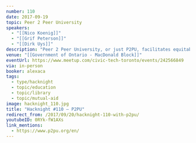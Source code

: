 ```yaml
---
number: 110
date: 2017-09-19
topic: Peer 2 Peer University
speakers:
  - "[[Nico Koenig]]"
  - "[[Grif Peterson]]"
  - "[[Dirk Uys]]"
description: "Peer 2 Peer University, or just P2PU, facilitates equitable learning beyond institutional walls. It is developing a new model for online and offline learning called learning circles: lightly-facilitated study groups for people who want to take online courses, together, in-person. The presentation will highlight how the Toronto Public Library, along with libraries across the world, are using learning circles to achieve accessible education, support digital inclusion and take advantage of open education resources."
venue: "[[Government of Ontario - MacDonald Block]]"
eventUrl: https://www.meetup.com/civic-tech-toronto/events/242566849
via: in-person
booker: alexaca
tags:
  - type/hacknight
  - topic/education
  - topic/library
  - topic/mutual-aid
image: hacknight_110.jpg
title: "Hacknight #110 – P2PU"
redirect_from: /2017/09/20/hacknight-110-with-p2pu/
youtubeID: 0RYk-fW1AXs
link_mentions:
  - https://www.p2pu.org/en/
---
```

